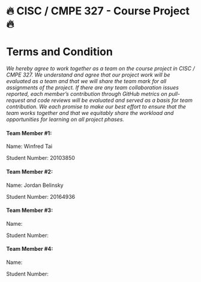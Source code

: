 # 🔥 CISC / CMPE 327 - Course Project 🔥
#  Terms and Condition


_We hereby agree to work together as a team on the course project in CISC / CMPE 327. We understand and agree that our project work will be evaluated as a team and that we will share the team mark for all assignments of the project. If there are any team collaboration issues reported, each member’s contribution through GitHub metrics on pull-request and code reviews will be evaluated and served as a basis for team contribution. We each promise to make our best effort to ensure that the team works together and that we equitably share the workload and opportunities for learning on all project phases._



#### Team Member #1:

Name: Winfred Tai

Student Number: 20103850


#### Team Member #2:

Name: Jordan Belinsky

Student Number: 20164936


#### Team Member #3:

Name:

Student Number:


#### Team Member #4:
Name:

Student Number:


